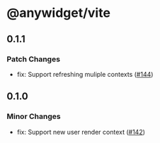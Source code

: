 # @anywidget/vite

## 0.1.1

### Patch Changes

- fix: Support refreshing muliple contexts ([#144](https://github.com/manzt/anywidget/pull/144))

## 0.1.0

### Minor Changes

- fix: Support new user render context ([#142](https://github.com/manzt/anywidget/pull/142))

